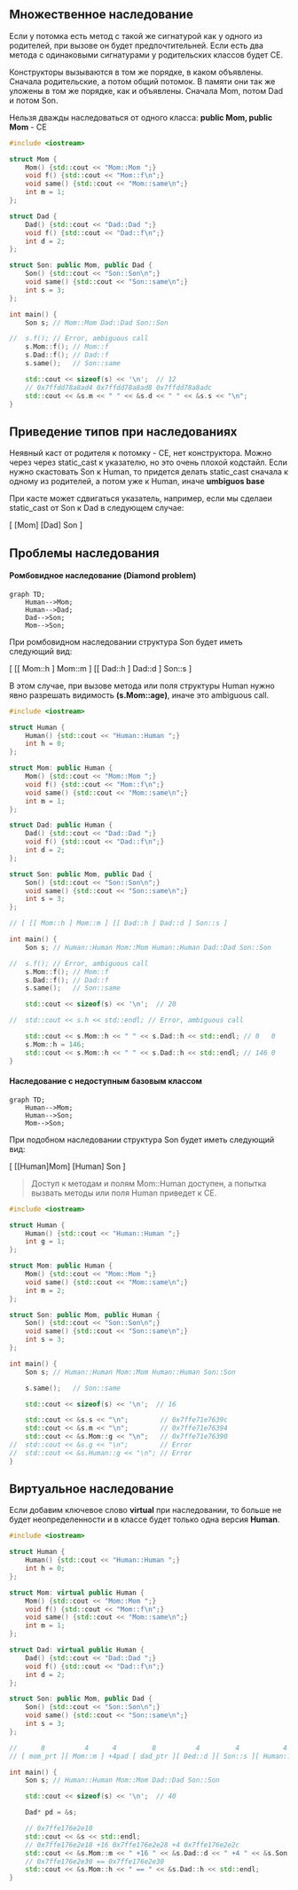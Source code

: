 ## Множественное наследование

Если у потомка есть метод с такой же сигнатурой как у одного из родителей, при вызове он будет предпочтительней. Если есть два метода с одинаковыми сигнатурами у родительских классов будет CE.

Конструкторы вызываются в том же порядке, в каком объявлены. Сначала родительские, а потом общий потомок. В памяти они так же уложены в том же порядке, как и объявлены. Сначала Mom, потом Dad и потом Son.

Нельзя дважды наследоваться от одного класса: **public Mom, public Mom** - CE

```C++
#include <iostream>

struct Mom {
    Mom() {std::cout << "Mom::Mom ";}
    void f() {std::cout << "Mom::f\n";}
    void same() {std::cout << "Mom::same\n";}
    int m = 1;
};

struct Dad {
    Dad() {std::cout << "Dad::Dad ";}
    void f() {std::cout << "Dad::f\n";}
    int d = 2;
};

struct Son: public Mom, public Dad {
    Son() {std::cout << "Son::Son\n";}
    void same() {std::cout << "Son::same\n";}
    int s = 3;
};

int main() {
    Son s; // Mom::Mom Dad::Dad Son::Son

//  s.f(); // Error, ambiguous call
    s.Mom::f(); // Mom::f
    s.Dad::f(); // Dad::f
    s.same();   // Son::same

    std::cout << sizeof(s) << '\n';  // 12
    // 0x7ffdd78a8ad4 0x7ffdd78a8ad8 0x7ffdd78a8adc
    std::cout << &s.m << " " << &s.d << " " << &s.s << "\n";
}
```

## Приведение типов при наследованиях

Неявный каст от родителя к потомку - CE, нет конструктора. Можно через через static_cast к указателю, но это очень плохой кодстайл. Если нужно скастовать Son к Human, то придется делать static_cast сначала к одному из родителей, а потом уже к Human, иначе **umbiguos base**

При касте может сдвигаться указатель, например, если мы сделаеи static_cast от Son к Dad в следующем случае:

[ [Mom] [Dad] Son ]

## Проблемы наследования

#### Ромбовидное наследование (Diamond problem)

```mermaid
graph TD;
    Human-->Mom;
    Human-->Dad;
    Dad-->Son;
    Mom-->Son;
```

При ромбовидном наследовании структура Son будет иметь следующий вид:

[ [[ Mom::h ] Mom::m ] [[ Dad::h ] Dad::d ] Son::s ]

В этом случае, при вызове метода или поля структуры Human нужно явно разрешать видимость **(s.Mom::age)**, иначе это ambiguous call.

```C++
#include <iostream>

struct Human {
    Human() {std::cout << "Human::Human ";}
    int h = 0;
};

struct Mom: public Human {
    Mom() {std::cout << "Mom::Mom ";}
    void f() {std::cout << "Mom::f\n";}
    void same() {std::cout << "Mom::same\n";}
    int m = 1;
};

struct Dad: public Human {
    Dad() {std::cout << "Dad::Dad ";}
    void f() {std::cout << "Dad::f\n";}
    int d = 2;
};

struct Son: public Mom, public Dad {
    Son() {std::cout << "Son::Son\n";}
    void same() {std::cout << "Son::same\n";}
    int s = 3;
};

// [ [[ Mom::h ] Mom::m ] [[ Dad::h ] Dad::d ] Son::s ]

int main() {
    Son s; // Human::Human Mom::Mom Human::Human Dad::Dad Son::Son

//  s.f(); // Error, ambiguous call
    s.Mom::f(); // Mom::f
    s.Dad::f(); // Dad::f
    s.same();   // Son::same

    std::cout << sizeof(s) << '\n';  // 20

//  std::cout << s.h << std::endl; // Error, ambiguous call

    std::cout << s.Mom::h << " " << s.Dad::h << std::endl; // 0   0
    s.Mom::h = 146;
    std::cout << s.Mom::h << " " << s.Dad::h << std::endl; // 146 0
}
```

#### Наследование с недоступным базовым классом

```mermaid
graph TD;
    Human-->Mom;
    Human-->Son;
    Mom-->Son;
```

При подобном наследовании структура Son будет иметь следующий вид:

[ [[Human]Mom] [Human] Son ]

> Доступ к методам и полям Mom::Human доступен, а попытка вызвать методы или поля Human приведет к CE. 

```C++
#include <iostream>

struct Human {
    Human() {std::cout << "Human::Human ";}
    int g = 1;
};

struct Mom: public Human {
    Mom() {std::cout << "Mom::Mom ";}
    void same() {std::cout << "Mom::same\n";}
    int m = 2;
};

struct Son: public Mom, public Human {
    Son() {std::cout << "Son::Son\n";}
    void same() {std::cout << "Son::same\n";}
    int s = 3;
};

int main() {
    Son s; // Human::Human Mom::Mom Human::Human Son::Son

    s.same();   // Son::same

    std::cout << sizeof(s) << '\n';  // 16

    std::cout << &s.s << "\n";        // 0x7ffe71e7639c
    std::cout << &s.m << "\n";        // 0x7ffe71e76394
    std::cout << &s.Mom::g << "\n";   // 0x7ffe71e76390
//  std::cout << &s.g << "\n";        // Error
//  std::cout << &s.Human::g << "\n"; // Error
}
```

## Виртуальное наследование

Если добавим ключевое слово **virtual** при наследовании, то больше не будет неопределенности и в классе будет только одна версия **Human**.

```C++
#include <iostream>

struct Human {
    Human() {std::cout << "Human::Human ";}
    int h = 0;
};

struct Mom: virtual public Human {
    Mom() {std::cout << "Mom::Mom ";}
    void f() {std::cout << "Mom::f\n";}
    void same() {std::cout << "Mom::same\n";}
    int m = 1;
};

struct Dad: virtual public Human {
    Dad() {std::cout << "Dad::Dad ";}
    void f() {std::cout << "Dad::f\n";}
    int d = 2;
};

struct Son: public Mom, public Dad {
    Son() {std::cout << "Son::Son\n";}
    void same() {std::cout << "Son::same\n";}
    int s = 3;
};

//      8          4      4         8          4         4           4      4
// [ mom_prt ][ Mom::m ] +4pad [ dad_ptr ][ Ded::d ][ Son::s ][ Human::h ] +4pad

int main() {
    Son s; // Human::Human Mom::Mom Dad::Dad Son::Son

    std::cout << sizeof(s) << '\n';  // 40

    Dad* pd = &s;

    // 0x7ffe176e2e10
    std::cout << &s << std::endl;
    // 0x7ffe176e2e18 +16 0x7ffe176e2e28 +4 0x7ffe176e2e2c
    std::cout << &s.Mom::m << " +16 " << &s.Dad::d << " +4 " << &s.Son::s << std::endl;
    // 0x7ffe176e2e30 == 0x7ffe176e2e30
    std::cout << &s.Mom::h << " == " << &s.Dad::h << std::endl;
}
``` 